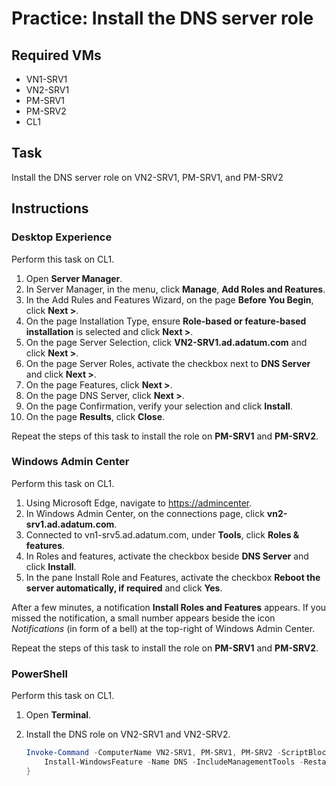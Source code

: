 # Practice: Install the DNS server role

## Required VMs

* VN1-SRV1
* VN2-SRV1
* PM-SRV1
* PM-SRV2
* CL1

## Task

Install the DNS server role on VN2-SRV1, PM-SRV1, and PM-SRV2

## Instructions

### Desktop Experience

Perform this task on CL1.

1. Open **Server Manager**.
1. In Server Manager, in the menu, click **Manage**, **Add Roles and Reatures**.
1. In the Add Rules and Features Wizard, on the page **Before You Begin**, click **Next >**.
1. On the page Installation Type, ensure **Role-based or feature-based installation** is selected and click **Next >**.
1. On the page Server Selection, click **VN2-SRV1.ad.adatum.com** and click **Next >**.
1. On the page Server Roles, activate the checkbox next to **DNS Server** and click **Next >**.
1. On the page Features, click **Next >**.
1. On the page DNS Server, click **Next >**.
1. On the page Confirmation, verify your selection and click **Install**.
1. On the page **Results**, click **Close**.

Repeat the steps of this task to install the role on **PM-SRV1** and **PM-SRV2**.

### Windows Admin Center

Perform this task on CL1.

1. Using Microsoft Edge, navigate to <https://admincenter>.
1. In Windows Admin Center, on the connections page, click **vn2-srv1.ad.adatum.com**.
1. Connected to vn1-srv5.ad.adatum.com, under **Tools**, click **Roles & features**.
1. In Roles and features, activate the checkbox beside **DNS Server** and click **Install**.
1. In the pane Install Role and Features, activate the checkbox **Reboot the server automatically, if required** and click **Yes**.

After a few minutes, a notification **Install Roles and Features** appears. If you missed the notification, a small number appears beside the icon *Notifications* (in form of a bell) at the top-right of Windows Admin Center.

Repeat the steps of this task to install the role on **PM-SRV1** and **PM-SRV2**.

### PowerShell

Perform this task on CL1.

1. Open **Terminal**.
1. Install the DNS role on VN2-SRV1 and VN2-SRV2.

    ````powershell
    Invoke-Command -ComputerName VN2-SRV1, PM-SRV1, PM-SRV2 -ScriptBlock {
        Install-WindowsFeature -Name DNS -IncludeManagementTools -Restart 
    }
    ````
